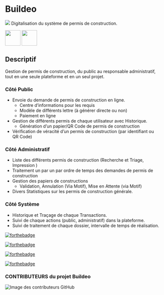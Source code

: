 # Buildeo
 <img  src='buildeo.png'> 
Digitalisation du système de permis de construction.

 <img height='50' src='https://seeklogo.com/images/F/flutter-logo-304BF94F55-seeklogo.com.png'>  <img height='50' src='https://static.djangoproject.com/img/logos/django-logo-negative.png'>
 
## Descriptif
Gestion de permis de construction, du public au responsable administratif, tout en une seule plateforme et en un seul projet. 

### Côté Public
- Envoie du demande de permis de construction en ligne.
  - Centre d’informations pour les requis
  - Modèle  de différents lettre (à générer directe ou non)
  - Paiement en ligne
- Gestion de différents permis de chaque utilisateur avec Historique.
  - Génération d’un papier/QR Code de permis de construction 
- Vérification de véracité d’un permis de construction (par identifiant ou QR Code)

### Côté Administratif
- Liste des différents permis de construction (Recherche et Triage, Impression )
- Traitement un par un par ordre de temps des demandes de permis de construction
- Gestion des papiers de constructions
  - Validation, Annulation (Via Motif), Mise en Attente (via Motif)
- Divers Statistiques sur les permis de construction générale.

### Côté Système
- Historique et Traçage de chaque Transactions.
- Suivi de chaque actions (public, administratif) dans la plateforme.
- Suivi de traitement de chaque dossier, intervalle de temps de réalisation.



[![forthebadge](https://forthebadge.com/images/badges/built-by-developers.svg)](https://forthebadge.com)

[![forthebadge](https://forthebadge.com/images/badges/its-not-a-lie-if-you-believe-it.svg)](https://forthebadge.com)

[![forthebadge](https://forthebadge.com/images/badges/makes-people-smile.svg)](https://forthebadge.com)

[![forthebadge](https://forthebadge.com/images/badges/open-source.svg)](https://forthebadge.com)

<h3>CONTRIBUTEURS du projet Buildeo</h3>

![Image des contributeurs GitHub](https://contrib.rocks/image?repo=iTeam-S/Buildeo)

